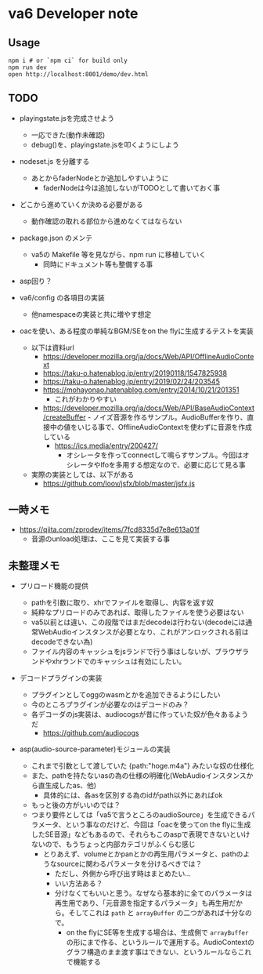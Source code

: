 # va6 Developer note

## Usage

```
npm i # or `npm ci` for build only
npm run dev
open http://localhost:8001/demo/dev.html
```

## TODO


- playingstate.jsを完成させよう
    - 一応できた(動作未確認)
    - debug()を、playingstate.jsを叩くようにしよう



- nodeset.js を分離する
    - あとからfaderNodeとか追加しやすいように
        - faderNodeは今は追加しないがTODOとして書いておく事



- どこから進めていくか決める必要がある
    - 動作確認の取れる部位から進めなくてはならない




- package.json のメンテ
    - va5の Makefile 等を見ながら、npm run に移植していく
        - 同時にドキュメント等も整備する事


- asp回り？



- va6/config の各項目の実装
    - 他namespaceの実装と共に増やす想定






- oacを使い、ある程度の単純なBGM/SEをon the flyに生成するテストを実装
    - 以下は資料url
        - https://developer.mozilla.org/ja/docs/Web/API/OfflineAudioContext
        - https://taku-o.hatenablog.jp/entry/20190118/1547825938
        - https://taku-o.hatenablog.jp/entry/2019/02/24/203545
        - https://mohayonao.hatenablog.com/entry/2014/10/21/201351
            - これがわかりやすい
        - https://developer.mozilla.org/ja/docs/Web/API/BaseAudioContext/createBuffer
                - ノイズ音源を作るサンプル。AudioBufferを作り、直接中の値をいじる事で、OfflineAudioContextを使わずに音源を作成している
            - https://ics.media/entry/200427/
                - オシレータを作ってconnectして鳴らすサンプル。今回はオシレータやlfoを多用する想定なので、必要に応じて見る事
    - 実際の実装としては、以下がある
        - https://github.com/loov/jsfx/blob/master/jsfx.js



## 一時メモ


- https://qiita.com/zprodev/items/7fcd8335d7e8e613a01f
    - 音源のunload処理は、ここを見て実装する事




## 未整理メモ



- プリロード機能の提供
    - pathを引数に取り、xhrでファイルを取得し、内容を返す奴
    - 純粋なプリロードのみであれば、取得したファイルを使う必要はない
    - va5以前とは違い、この段階ではまだdecodeは行わない(decodeには通常WebAudioインスタンスが必要となり、これがアンロックされる前はdecodeできない為)
    - ファイル内容のキャッシュをjsランドで行う事はしないが、ブラウザランドやxhrランドでのキャッシュは有効にしたい。



- デコードプラグインの実装
    - プラグインとしてoggのwasmとかを追加できるようにしたい
    - 今のところプラグインが必要なのはデコードのみ？
    - 各デコーダのjs実装は、audiocogsが昔に作っていた奴が色々あるようだ
        - https://github.com/audiocogs



- asp(audio-source-parameter)モジュールの実装
    - これまで引数として渡していた {path:"hoge.m4a"} みたいな奴の仕様化
    - また、pathを持たないasの為の仕様の明確化(WebAudioインスタンスから直生成したas、他)
        - 具体的には、各asを区別する為のidがpath以外にあればok
    - もっと後の方がいいのでは？
    - つまり要件としては「va5で言うところのaudioSource」を生成できるパラメータ、という事なのだけど、今回は「oacを使ってon the flyに生成したSE音源」などもあるので、それらもこのaspで表現できないといけないので、もうちょっと内部カテゴリがふくらむ感じ
        - とりあえず、volumeとかpanとかの再生用パラメータと、pathのようなsourceに関わるパラメータを分けるべきでは？
            - ただし、外側から呼び出す時はまとめたい…
            - いい方法ある？
            - 分けなくてもいいと思う。なぜなら基本的に全てのパラメータは再生用であり、「元音源を指定するパラメータ」も再生用だから。そしてこれは `path` と `arrayBuffer` の二つがあれば十分なので。
                - on the flyにSE等を生成する場合は、生成側で `arrayBuffer` の形にまで作る、というルールで運用する。AudioContextのグラフ構造のまま渡す事はできない、というルールならこれで機能する









